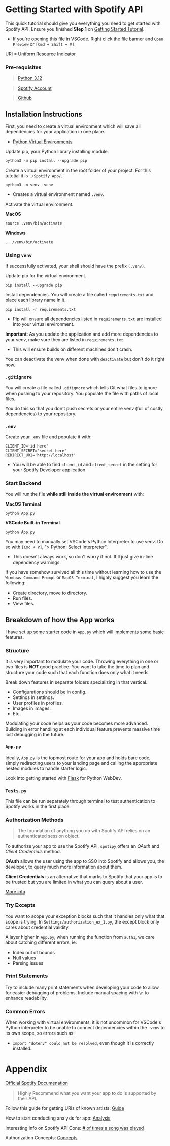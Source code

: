 # Getting Started with Spotify API

This quick tutorial should give you everything you need to get started with Spotify API. Ensure you finished **Step 1** on [Getting Started Tutorial](https://developer.spotify.com/documentation/web-api/tutorials/getting-started).

- If you're opening this file in VSCode. Right click the file banner and `Open Preview` or `[Cmd + Shift + V]`.

URI = Uniform Resource Indicator

### Pre-requisites

> [Python 3.12](https://www.python.org/downloads/)

> [Spotify Account](https://open.spotify.com/)

> [Github](https://github.com/)

## Installation Instructions

First, you need to create a virtual environment which will save all dependencies for your application in one place.

- [Python Virtual Environments](https://realpython.com/python-virtual-environments-a-primer/#why-do-you-need-virtual-environments)

Update pip, your Python library installing module.

```
python3 -m pip install --upgrade pip
```

Create a virtual environment in the root folder of your project. For this tutotial it is `./Spotify App/`.

```
python3 -m venv .venv
```

- Creates a virtual environment named `.venv`.

Activate the virtual environment.

**MacOS**

```
source .venv/bin/activate
```

**Windows**

```
. ./venv/bin/activate
```

### Using `venv`

If successfully activated, your shell should have the prefix `(.venv)`.

Update pip for the virtual environment.

```
pip install --upgrade pip
```

Install dependencies. You will create a file called `requirements.txt` and place each library name in it.

```
pip install -r requirements.txt
```

- Pip will ensure all dependencies listed in `requirements.txt` are installed into your virtual environment.

**Important**: As you update the application and add more dependencies to your venv, make sure they are listed in `requirements.txt`.

- This will ensure builds on different machines don't crash.

You can deactivate the venv when done with `deactivate` but don't do it right now.

### `.gitignore`

You will create a file called `.gitignore` which tells Git what files to ignore when pushing to your repository. You populate the file with paths of local files.

You do this so that you don't push secrets or your entire venv (full of costly dependencies) to your repository.

### `.env`

Create your `.env` file and populate it with:

```
CLIENT_ID='id here'
CLIENT_SECRET='secret here'
REDIRECT_URI='http://localhost'
```

- You will be able to find `client_id` and `client_secret` in the setting for your Spotify Developer application.

### Start Backend

You will run the file **while still inside the virtual environment** with:

**MacOS Terminal**

```
python App.py
```

**VSCode Built-in Terminal**

```
python App.py
```

You may need to manually set VSCode's Python Interpreter to use venv. Do so with `[Cmd + P]`, "> Python: Select Interpreter".

- This doesn't always work, so don't worry if not. It'll just give in-line dependency warnings.

If you have somehow survived all this time without learning how to use the `Windows Command Prompt` or `MacOS Terminal`, I highly suggest you learn the following:

- Create directory, move to directory.
- Run files.
- View files.

## Breakdown of how the App works

I have set up some starter code in `App.py` which will implements some basic features.

### Structure

It is very important to modulate your code. Throwing everything in one or two files is **_NOT_** good practice. You want to take the time to plan and structure your code such that each function does only what it needs.

Break down features in separate folders specializing in that vertical.

- Configurations should be in config.
- Settings in settings.
- User profiles in profiles.
- Images in images.
- Etc.

Modulating your code helps as your code becomes more advanced. Building in error handling at each individual feature prevents massive time lost debugging in the future.

### `App.py`

Ideally, `App.py` is the topmost route for your app and holds bare code, simply redirecting users to your landing page and calling the appropriate nested modules to handle starter logic.

Look into getting started with [Flask](https://flask.palletsprojects.com/en/stable/) for Python WebDev.

### `Tests.py`

This file can be run separately through terminal to test authentication to Spotify works in the first place.

### Authorization Methods

> The foundation of anything you do with Spotify API relies on an authenticated session object.

To authorize your app to use the Spotify API, `spotipy` offers an _OAuth_ and _Client Credentials_ method.

**OAuth** allows the user using the app to SSO into Spotify and allows you, the developer, to query much more information about them.

**Client Credentials** is an alternative that marks to Spotify that your app is to be trusted but you are limited in what you can query about a user.

[More info](https://developer.spotify.com/documentation/web-api/concepts/authorization)

### Try Excepts

You want to scope your exception blocks such that it handles only what that scope is trying. In `Settings/authorization_ex_1.py`, the except block only cares about credential validity.

A layer higher in `App.py`, when running the function from `auth1`, we care about catching different errors, ie:

- Index out of bounds
- Null values
- Parsing issues

### Print Statements

Try to include many print statements when developing your code to allow for easier debugging of problems. Include manual spacing with `\n` to enhance readability.

### Common Errors

When working with virtual environments, it is not uncommon for VSCode's Python interpreter to be unable to connect dependencies within the `.venv` to its own scope, so errors such as:

- `Import "dotenv" could not be resolved`, even though it is correctly installed.

# Appendix

[Official Spotify Documenation](https://developer.spotify.com/)

> Highly Recommend what you want your app to do is supported by their API.

Follow this guide for getting URIs of known artists: [Guide](https://github.com/spotipy-dev/spotipy/blob/2.22.1/TUTORIAL.md#step-3-start-using-spotipy)

How to start conducting analysis for app: [Analysis](https://developer.spotify.com/documentation/web-api/reference/get-users-top-artists-and-tracks)

Interesting Info on Spotify API Cons: [# of times a song was played](https://www.qqtube.com/blog/how-to-see-how-many-times-i-played-a-song-on-spotify)

Authorization Concepts: [Concepts](https://developer.spotify.com/documentation/web-api/concepts/authorization)
